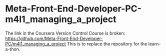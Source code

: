 # Meta-Front-End-Developer-PC-m4l1_managing_a_project
The link in the Coursera Version Control Course is broken: https://github.com/Meta-Front-End-Developer-PC/m4l1_managing_a_project
This is to replace the repository for the learn-a-thon.

